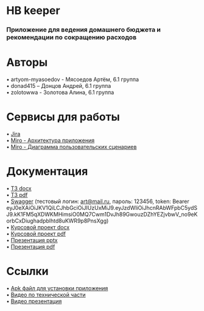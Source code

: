 # HB keeper
### Приложение для ведения домашнего бюджета и рекомендации по сокращению расходов
# Авторы
• artyom-myasoedov - Мясоедов Артём, 6.1 группа<br>
• donad415 – Донцов Андрей, 6.1 группа <br>
• zolotowwa - Золотова Алина, 6.1 группа <br>
# Сервисы для работы
• [Jira](https://aaateam.atlassian.net/jira/software/projects/HB/boards/1) <br>
• [Miro - Архитектура приложения](https://miro.com/app/board/uXjVOLozn9Q=/) <br>
• [Miro - Диаграмма пользовательских сценариев](https://miro.com/app/board/uXjVOL0ymX0=/)
# Документация
• [ТЗ docx](https://github.com/artyom-myasoedov/household_budjet/blob/main/documents/ТЗ%20приложение%20для%20ведения%20домашнего%20бюджета%20и%20рекомендаций%20по%20сокращению%20расходов.docx) <br>
• [ТЗ pdf](https://github.com/artyom-myasoedov/household_budjet/blob/main/documents/ТЗ%20приложение%20для%20ведения%20домашнего%20бюджета%20и%20рекомендаций%20по%20сокращению%20расходов.pdf) <br>
• [Swagger](http://185.246.66.190:8080/swagger-ui/) (тестовый логин: art@mail.ru, пароль: 123456, token: Bearer eyJ0eXAiOiJKV1QiLCJhbGciOiJIUzUxMiJ9.eyJzdWIiOiJhcnRAbWFpbC5ydSJ9.kK1FM5qXDWKMHimsiO0MQ7Cwm1DvJh89GwouzDZhYEZjvbwV_no9eKorbCxDiughadpblhtd8uKWR9p8PnsXgg)<br>
• [Курсовой проект docx](https://github.com/artyom-myasoedov/household_budjet/blob/main/documents/Курсовой%20проект.docx) <br>
• [Курсовой проект pdf](https://github.com/artyom-myasoedov/household_budjet/blob/main/documents/Курсовой%20проект.pdf) <br>
• [Презентация pptx](https://github.com/artyom-myasoedov/household_budjet/blob/main/documents/Презентация.pptx) <br>
• [Презентация pdf](https://github.com/artyom-myasoedov/household_budjet/blob/main/documents/Презентация.pdf) <br>

# Ссылки
• [Apk файл для установки приложения](https://drive.google.com/drive/folders/1kpkOlQjInv50qi_PTg4KgtMi6Byujogx?usp=sharing) <br>
• [Видео по технической части](https://youtu.be/SfF9fSy1BZE) <br>
• [Видео презентация](https://www.youtube.com/watch?v=nNWtMrxGE3M) <br>

